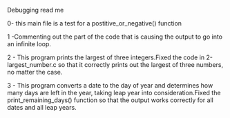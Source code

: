 Debugging read me

0- this main file is a test for a postitive_or_negative() function

1 -Commenting out  the part of the code that is causing the output to go into an infinite loop.

2 - This program prints the largest of three integers.Fixed the code in 2-largest_number.c so that it correctly prints out the largest of three numbers, no matter the case.

3 - This program converts a date to the day of year and determines how many days are left in the year, taking leap year into consideration.Fixed the print_remaining_days() function so that the output works correctly for all dates and all leap years.

